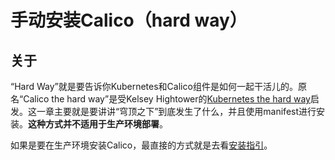 # 手动安装Calico（hard way）

## 关于

“Hard Way”就是要告诉你Kubernetes和Calico组件是如何一起干活儿的。原名“Calico the hard way”是受Kelsey Hightower的[Kubernetes the hard way](https://github.com/kelseyhightower/kubernetes-the-hard-way)启发。这一章主要就是要讲讲“穹顶之下”到底发生了什么，并且使用manifest进行安装。**这种方式并不适用于生产环境部署**。

如果是要在生产环境安装Calico，最直接的方式就是去看[安装指引](../04%E8%87%AA%E5%B7%B1%E7%AE%A1%E7%90%86%E7%9A%84%E4%B8%93%E6%9C%89%E4%BA%91/01在专有云安装Calico.md)。
